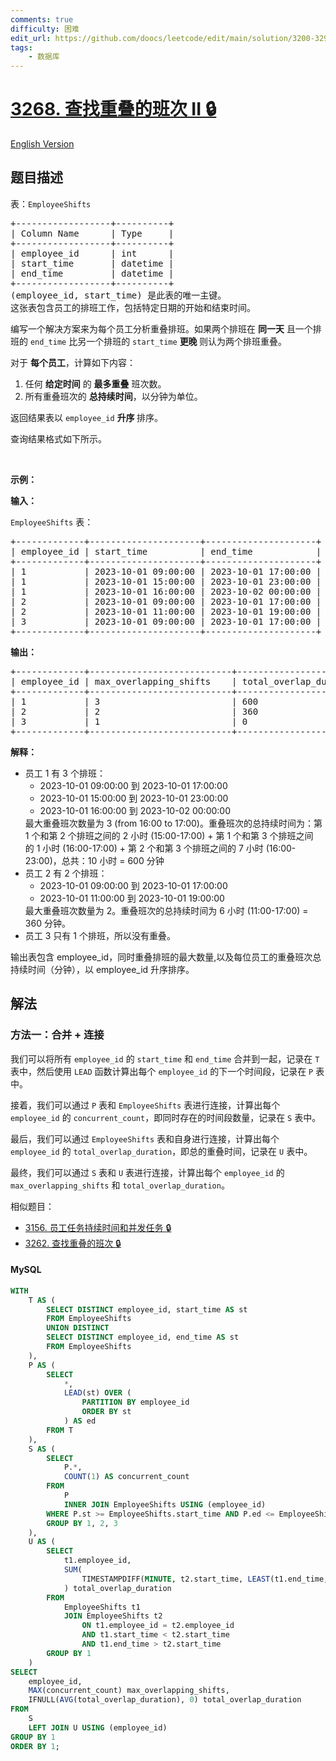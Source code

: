 ```yaml
---
comments: true
difficulty: 困难
edit_url: https://github.com/doocs/leetcode/edit/main/solution/3200-3299/3268.Find%20Overlapping%20Shifts%20II/README.md
tags:
    - 数据库
---
```


<!-- problem:start -->

# [3268. 查找重叠的班次 II 🔒](https://leetcode.cn/problems/find-overlapping-shifts-ii)

[English Version](/solution/3200-3299/3268.Find%20Overlapping%20Shifts%20II/README_EN.md)

## 题目描述

<!-- description:start -->

<p>表：<code>EmployeeShifts</code></p>

<pre>
+------------------+----------+
| Column Name      | Type     |
+------------------+----------+
| employee_id      | int      |
| start_time       | datetime |
| end_time         | datetime |
+------------------+----------+
(employee_id, start_time) 是此表的唯一主键。
这张表包含员工的排班工作，包括特定日期的开始和结束时间。
</pre>

<p>编写一个解决方案来为每个员工分析重叠排班。如果两个排班在&nbsp;<strong>同一天</strong>&nbsp;且一个排班的&nbsp;<code>end_time</code>&nbsp;比另一个排班的&nbsp;<code>start_time</code>&nbsp;<strong>更晚&nbsp;</strong>则认为两个排班重叠。</p>

<p>对于&nbsp;<strong>每个员工</strong>，计算如下内容：</p>

<ol>
	<li>任何 <strong>给定时间</strong> 的 <strong>最多重叠</strong> 班次数。</li>
	<li>所有重叠班次的 <strong>总持续时间</strong>，以分钟为单位。</li>
</ol>

<p>返回结果表以&nbsp;<code>employee_id</code> <strong>升序&nbsp;</strong>排序。</p>

<p>查询结果格式如下所示。</p>

<p>&nbsp;</p>

<p><strong class="example">示例：</strong></p>

<div class="example-block">
<p><strong>输入：</strong></p>

<p><code>EmployeeShifts</code> 表：</p>

<pre class="example-io">
+-------------+---------------------+---------------------+
| employee_id | start_time          | end_time            |
+-------------+---------------------+---------------------+
| 1           | 2023-10-01 09:00:00 | 2023-10-01 17:00:00 |
| 1           | 2023-10-01 15:00:00 | 2023-10-01 23:00:00 |
| 1           | 2023-10-01 16:00:00 | 2023-10-02 00:00:00 |
| 2           | 2023-10-01 09:00:00 | 2023-10-01 17:00:00 |
| 2           | 2023-10-01 11:00:00 | 2023-10-01 19:00:00 |
| 3           | 2023-10-01 09:00:00 | 2023-10-01 17:00:00 |
+-------------+---------------------+---------------------+
</pre>

<p><strong>输出：</strong></p>

<pre class="example-io">
+-------------+---------------------------+------------------------+
| employee_id | max_overlapping_shifts    | total_overlap_duration |
+-------------+---------------------------+------------------------+
| 1           | 3                         | 600                    |
| 2           | 2                         | 360                    |
| 3           | 1                         | 0                      |
+-------------+---------------------------+------------------------+
</pre>

<p><strong>解释：</strong></p>

<ul>
	<li>员工 1 有 3 个排班：
	<ul>
		<li>2023-10-01 09:00:00 到 2023-10-01 17:00:00</li>
		<li>2023-10-01 15:00:00 到 2023-10-01 23:00:00</li>
		<li>2023-10-01 16:00:00 到 2023-10-02 00:00:00</li>
	</ul>
	最大重叠班次数量为 3 (from 16:00 to 17:00)。重叠班次的总持续时间为：第 1 个和第 2 个排班之间的 2 小时 (15:00-17:00) + 第 1 个和第 3 个排班之间的&nbsp;1 小时 (16:00-17:00) +&nbsp;第 2 个和第 3 个排班之间的 7 小时 (16:00-23:00)，总共：10 小时 = 600 分钟</li>
	<li>员工 2 有 2 个排班：
	<ul>
		<li>2023-10-01 09:00:00 到 2023-10-01 17:00:00</li>
		<li>2023-10-01 11:00:00 到 2023-10-01 19:00:00</li>
	</ul>
	最大重叠班次数量为 2。重叠班次的总持续时间为 6 小时&nbsp;(11:00-17:00) = 360 分钟。</li>
	<li>员工 3 只有 1 个排班，所以没有重叠。</li>
</ul>

<p>输出表包含 employee_id，同时重叠排班的最大数量,以及每位员工的重叠班次总持续时间（分钟），以&nbsp;employee_id 升序排序。</p>
</div>

<!-- description:end -->

## 解法

<!-- solution:start -->

### 方法一：合并 + 连接

我们可以将所有 `employee_id` 的 `start_time` 和 `end_time` 合并到一起，记录在 `T` 表中，然后使用 `LEAD` 函数计算出每个 `employee_id` 的下一个时间段，记录在 `P` 表中。

接着，我们可以通过 `P` 表和 `EmployeeShifts` 表进行连接，计算出每个 `employee_id` 的 `concurrent_count`，即同时存在的时间段数量，记录在 `S` 表中。

最后，我们可以通过 `EmployeeShifts` 表和自身进行连接，计算出每个 `employee_id` 的 `total_overlap_duration`，即总的重叠时间，记录在 `U` 表中。

最终，我们可以通过 `S` 表和 `U` 表进行连接，计算出每个 `employee_id` 的 `max_overlapping_shifts` 和 `total_overlap_duration`。

相似题目：

-   [3156. 员工任务持续时间和并发任务 🔒](https://github.com/doocs/leetcode/blob/main/solution/3100-3199/3156.Employee%20Task%20Duration%20and%20Concurrent%20Tasks/README.md)
-   [3262. 查找重叠的班次 🔒](https://github.com/doocs/leetcode/blob/main/solution/3200-3299/3262.Find%20Overlapping%20Shifts/README.md)

<!-- tabs:start -->

#### MySQL

```sql
WITH
    T AS (
        SELECT DISTINCT employee_id, start_time AS st
        FROM EmployeeShifts
        UNION DISTINCT
        SELECT DISTINCT employee_id, end_time AS st
        FROM EmployeeShifts
    ),
    P AS (
        SELECT
            *,
            LEAD(st) OVER (
                PARTITION BY employee_id
                ORDER BY st
            ) AS ed
        FROM T
    ),
    S AS (
        SELECT
            P.*,
            COUNT(1) AS concurrent_count
        FROM
            P
            INNER JOIN EmployeeShifts USING (employee_id)
        WHERE P.st >= EmployeeShifts.start_time AND P.ed <= EmployeeShifts.end_time
        GROUP BY 1, 2, 3
    ),
    U AS (
        SELECT
            t1.employee_id,
            SUM(
                TIMESTAMPDIFF(MINUTE, t2.start_time, LEAST(t1.end_time, t2.end_time))
            ) total_overlap_duration
        FROM
            EmployeeShifts t1
            JOIN EmployeeShifts t2
                ON t1.employee_id = t2.employee_id
                AND t1.start_time < t2.start_time
                AND t1.end_time > t2.start_time
        GROUP BY 1
    )
SELECT
    employee_id,
    MAX(concurrent_count) max_overlapping_shifts,
    IFNULL(AVG(total_overlap_duration), 0) total_overlap_duration
FROM
    S
    LEFT JOIN U USING (employee_id)
GROUP BY 1
ORDER BY 1;
```

<!-- tabs:end -->

<!-- solution:end -->

<!-- problem:end -->
